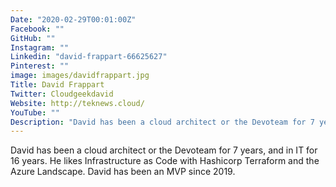 ```yaml
---
Date: "2020-02-29T00:01:00Z"
Facebook: ""
GitHub: ""
Instagram: ""
Linkedin: "david-frappart-66625627"
Pinterest: ""
image: images/davidfrappart.jpg
Title: David Frappart
Twitter: Cloudgeekdavid
Website: http://teknews.cloud/
YouTube: ""
Description: "David has been a cloud architect or the Devoteam for 7 years, and in IT for 16 years. He likes Infrastructure as Code with Hashicorp Terraform and the Azure Landscape. David has been an MVP since 2019."
---
```

David has been a cloud architect or the Devoteam for 7 years, and in IT for 16 years. He likes Infrastructure as Code with Hashicorp Terraform and the Azure Landscape. David has been an MVP since 2019.
